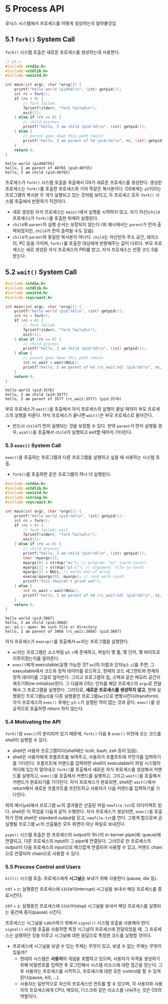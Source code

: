 # 5 Process API

유닉스 시스템에서 프로세스를 어떻게 생성하는지 알아볼것임

## 5.1 `fork()` System Call

`fork()` 시스템 호출은 새로운 프로세스를 생성하는데 사용한다.

```c
// p1.c
#include <stdio.h>
#include <stdlib.h>
#include <unistd.h>

int main(int argc, char *arvg[]) {
    printf("hello world (pid%d)\n", (int) getpid());
    int rc = fork();
    if (rc < 0) {
        // fork failed
        fprintf(stderr, "fork failed\n");
        exit(1);
    } else if (rc == 0) {
        // child process
        printf("hello, I am child (pid:%d)\n", (int) getpid());
    } else {
        // parent goes down this path (main)
        printf("hello, I am parent of %d (pid:%d)\n", rc, (int) getpid());
    }
    return 0;
}
```
```
hello world (pid40755)
hello, I am parent of 40765 (pid:40755)
hello, I am child (pid:40765)
```

프로세스가 `fork()` 시스템 호출을 호출해서 OS가 새로운 프로세스를 생성한다. 생성된 프로세스는 `fork()`를 호출한 프로세스와 거의 똑같은 복사본이다. OS에게는 `p1`이라는 프로그램의 복사본 두 개가 실행되고 있는 것처럼 보이고, 두 프로세스 모두 `fork()` 시스템 호출에서 반환하기 직전이다.
- 새로 생성된 자식 프로세스는 `main()`에서 실행을 시작하지 않고, 자기 자신(`child` 프로세스)가 `fork()`를 호출한 뒤에야 실행된다.
- `child`와 `parent`의 실행 순서는 보장되지 않는다 (위 예시에서는 `parent`가 먼저 출력되었지만, `child`가 먼저 출력될 수도 있음).
- `child`가 `parent`와 동일한 복사본이 아니다. `child`는 자신만의 주소 공간, 레지스터, PC 등을 가지며, `fork()`를 호출한 대상에게 반환해주는 값이 다르다. 부모 프로세스는 새로 생성된 자식 프로세스의 PID를 받고, 자식 프로세스는 반환 코드 0을 받는다.

## 5.2 `wait()` System Call

```c
#include <stdio.h>
#include <stdlib.h>
#include <unistd.h>
#include <sys/wait.h>

int main(int argc, char *arvg[]) {
    printf("hello world (pid:%d)\n", (int) getpid());
    int rc = fork();
    if (rc < 0) {
        // fork failed
        fprintf(stderr, "fork failed\n");
        exit(1);
    } else if (rc == 0) {
        // child process
        printf("hello, I am child (pid:%d)\n", (int) getpid());
    } else {
        // parent goes down this path (main)
        int rc_wait = wait(NULL);
        printf("hello, I am parent of %d (rc_wait:%d) (pid:%d)\n", rc, rc_wait, (int) getpid());
    }
    return 0;
}
```
```
hello world (pid:3576)
hello, I am child (pid:3577)
hello, I am parent of 3577 (rc_wait:3577) (pid:3576)
```

부모 프로세스가 `wait()`을 호출해서 자식 프로세스의 실행이 끝날 때까지 부모 프로세스의 실행을 미룬다. 자식 프로세스가 끝나면 `wait()`은 부모 프로세스로 돌아간다.
- 반드시 `child`가 먼저 실행되는 것을 보장할 수 있다. 만약 `parent`가 먼저 실행될 경우, `wiat()`을 호출해서 `child`가 실행되고 exit할 때까지 기다린다.

### 5.3 `exec()` System Call

`exec()`을 호출하는 프로그램과 다른 프로그램을 실행하고 싶을 때 사용하는 시스템 호출.
- `fork()`를 호출하면 같은 프로그램이 하나 더 실행된다.

```c
#include <stdio.h>
#include <stdlib.h>
#include <unistd.h>
#include <string.h>
#include <sys/wait.h>

int main(int argc, char *argv[]) {
    printf("hello world (pid:%d)\n", (int) getpid());
    int rc = fork();
    if (rc < 0) {
        // fork failed; exit
        fprintf(stderr, "fork failed\n");
        exit(1);
    } else if (rc == 0) {
        // child process
        printf("hello, I am child (pid:%d)\n", (int) getpid());
        char *myargs[3];
        myargs[0] = strdup("wc"); // program: "wc" (word count)
        myargs[1] = strdup("p3.c"); // argument: file to count
        myargs[2] = NULL; // marks end of array
        execvp(myargs[0], myargs); // runs word count
        printf("this shouldn't print out");
    } else {
        int rc_wait = wait(NULL);
        printf("hello, I am parent of %d (rc_wait:%d) (pid:%d)\n", rc, rc_wait, (int) getpid());
    }
    return 0;
}
```
```
hello world (pid:3867)
hello, I am child (pid:3868)
wc: p3.c: open: No such file or directory
hello, I am parent of 3868 (rc_wait:3868) (pid:3867)
```

자식 프로세스가 `execvp()`를 호출해서 `wc`라는 프로그램을 실행한다.
- `wc`라는 프로그램은 소스파일 `p3.c`에 존재하고, 파일이 몇 줄, 몇 단어, 몇 바이트로 이루어졌는지를 알려준다.
- `exec()`에게 executable(실행 가능한 것? `wc`)의 이름과 인자(`p3.c`)를 주면, 그 executable에서 코드와 정적 데이터를 로드하고, 현재의 코드 세그먼트와 현재의 정적 데이터를 그걸로 덮어쓴다. 그리고 프로그램의 힙, 스택과 같은 메모리 공간이 재초기화(re-initialize)된다. 그 다음에 OS는 인자를 해당 프로세스의 `argv`로 전달해서 그 프로그램을 실행한다. 그러므로, **새로운 프로세스를 생성하지 않고**, 현재 실행중인 프로그램(`p3`)을 다른 실행중인 프로그램(`wc`)으로 변형시킨다(transform). 자식 프로세스의 `exec()` 후에는 `p3.c`가 실행된 적이 없는 것과 같다. `exec()`를 성공적으로 호춣하면 return 하지 않는다.

### 5.4 Motivating the API

`fork()`랑 `exec()`이 분리되어 있기 때문에, `fork()` 다음 & `exec()` 이전에 오는 코드를 shell이 실행할 수 있다.
- shell은 사용자 프로그램이다(shell에는 tcsh, bash, zsh 등이 있음).
- shell은 사용자에게 프롬프트를 보여주고, 사용자가 프롬프트에 무언가를 입력하기를 기다린다. 프롬프트에 커맨드를 입력하면 shell이 executable이 파일 시스템의 어디에 있는지 알아내고 `fork()`를 호출해서 새로운 자식 프로세스를 생성해서 커맨드를 실행하고, `exec()`을 호출해서 커맨드를 실행하고, 그리고 `wait()`을 호출해서 커맨드가 완료되기를 기다린다. 자식 프로세스가 완료되면, shell은 `wait()`에서 return해서 새로운 프롬프트를 프린트하고 사용자가 다음 커맨드를 입력하기를 기다린다.

위의 예시(`p4`)에서 프로그램 `wc`의 결과물은 산출된 파일 `newfile.txt`로 리다이렉트 된다. shell은 이 작업을 다음과 같이 수행한다. 자식 프로세스가 생성되면, `exec()`을 호출하기 전에 shell은 standard output을 닫고, `newfile.txt`를 연다. 그렇게 함으로써 곧 실행될 프로그램 `wc`의 산출물은 모두 화면이 아닌 파일로 보내진다.

`pipe()` 시스템 호출은 한 프로세스의 output이 하나의 in-kerner pipe(예: queue)에 연결되고, 다른 프로세스의 input이 그 pipe에 연결된다. 그러므로 한 프로세스의 output이 다음 프로세스의 input으로 매끄럽게 연결되어 사용할 수 있고, 커맨드 chain으로 연결되어 chain으로 사용할 수 있다.

### 5.5 Process Control and Users

`kill()` 시스템 호출: 프로세스에게 **시그널**을 보내기 위해 사용한다 (pause, die 등).

ctrl + c: 실행중인 프로세스에 `SIGINT`(interrupt) 시그널을 보내서 해당 프로세스를 종료시킨다.

ctrl + z: 실행중인 프로세스에 `SIGSTP`(stop) 시그널을 보내서 해당 프로세스를 실행되는 중간에 중지(pause) 시킨다.

프로세스는 시그널을 catch하기 위해서 `signal()` 시스템 호출을 사용해야 한다. `signal()` 시스템 호출을 사용하면 특정 시그널이 프로세스에 전달되었을 때, 그 프로세스는 실행하던 것을 미루고 시그널에 대한 응답으로 특정한 코드를 실행할 것이다.
- 프로세스에 시그널을 보낼 수 있는 주체는 무엇이 있고, 보낼 수 없는 주체는 무엇이 있을까?
    - 현대의 시스템은 **사용자**의 개념을 포함하고 있으며, 사용자가 자격을 생성하기 위해 비밀번호를 입력한 후 로그인해서 시스템 리소스에 대한 접근을 얻는다. 그 후 사용자는 프로세스를 시작하고, 프로세스에 대한 모든 control을 할 수 있게 된다(pause, kill, ...).
    - 사용자는 일반적으로 자신의 프로세스만 컨트롤 할 수 있으며, 각 사용자와 사용자의 프로세스에게 CPU, 메모리, 디스크와 같은 리소스를 나눠주는 것은 OS의 역할이다.
